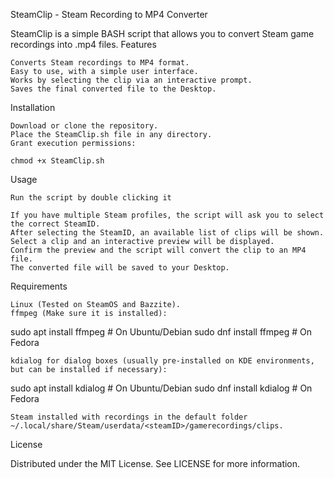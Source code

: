 SteamClip - Steam Recording to MP4 Converter

SteamClip is a simple BASH script that allows you to convert Steam game recordings into .mp4 files.
Features

    Converts Steam recordings to MP4 format.
    Easy to use, with a simple user interface.
    Works by selecting the clip via an interactive prompt.
    Saves the final converted file to the Desktop.

Installation

    Download or clone the repository.
    Place the SteamClip.sh file in any directory.
    Grant execution permissions:

    chmod +x SteamClip.sh

Usage

    Run the script by double clicking it

    If you have multiple Steam profiles, the script will ask you to select the correct SteamID.
    After selecting the SteamID, an available list of clips will be shown.
    Select a clip and an interactive preview will be displayed.
    Confirm the preview and the script will convert the clip to an MP4 file.
    The converted file will be saved to your Desktop.

Requirements

    Linux (Tested on SteamOS and Bazzite).
    ffmpeg (Make sure it is installed):

sudo apt install ffmpeg    # On Ubuntu/Debian
sudo dnf install ffmpeg    # On Fedora

    kdialog for dialog boxes (usually pre-installed on KDE environments, but can be installed if necessary):

sudo apt install kdialog   # On Ubuntu/Debian
sudo dnf install kdialog   # On Fedora

    Steam installed with recordings in the default folder ~/.local/share/Steam/userdata/<steamID>/gamerecordings/clips.

License

Distributed under the MIT License. See LICENSE for more information.
